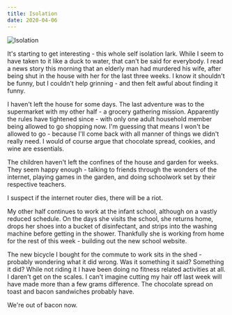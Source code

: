 ```yaml
---
title: Isolation
date: 2020-04-06
---
```


![Isolation](https://source.unsplash.com/-m88z7ily-w/1600x900)

It's starting to get interesting - this whole self isolation lark. While I seem to have taken to it like a duck to water, that can't be said for everybody. I read a news story this morning that an elderly man had murdered his wife, after being shut in the house with her for the last three weeks. I know it shouldn't be funny, but I couldn't help grinning - and then felt awful about finding it funny.

I haven't left the house for some days. The last adventure was to the supermarket with my other half - a grocery gathering mission. Apparently the rules have tightened since - with only one adult household member being allowed to go shopping now. I'm guessing that means I won't be allowed to go - because I'll come back with all manner of things we didn't really need. I would of course argue that chocolate spread, cookies, and wine are essentials.

The children haven't left the confines of the house and garden for weeks. They seem happy enough - talking to friends through the wonders of the internet, playing games in the garden, and doing schoolwork set by their respective teachers.

I suspect if the internet router dies, there will be a riot.

My other half continues to work at the infant school, although on a vastly reduced schedule. On the days she visits the school, she returns home, drops her shoes into a bucket of disinfectant, and strips into the washing machine before getting in the shower. Thankfully she is working from home for the rest of this week - building out the new school website.

The new bicycle I bought for the commute to work sits in the shed - probably wondering what it did wrong. Was it something it said? Something it did? While not riding it I have been doing no fitness related activities at all. I daren't get on the scales. I can't imagine cutting my hair off last week will have made more than a few grams difference. The chocolate spread on toast and bacon sandwiches probably have.

We're out of bacon now.
